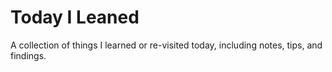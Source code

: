 # Today I Leaned

A collection of things I learned or re-visited today, including notes, tips, and findings.
